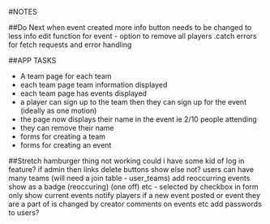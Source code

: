 #NOTES

##Do Next
when event created more info button needs to be changed to less info
edit function for event - option to remove all players
.catch errors for fetch requests and error handling


##APP TASKS
- A team page for each team
- each team page team information displayed
- each team page has events displayed
- a player can sign up to the team then they can sign up for the event (ideally as one motion)
- the page now displays their name in the event ie 2/10 people attending
- they can remove their name
- forms for creating a team
- forms for creating an event

##Stretch
hamburger thing not working
could i have some kid of log in feature? if admin then links delete buttons show else not?
users can have many teams (will need a join table - user_teams)
add reoccurring events show as a badge (reoccuring) (one off) etc - selected by checkbox in form
only show current events
notify players if a new event posted or event they are a part of is changed by creator
comments on events etc
add passwords to users?
